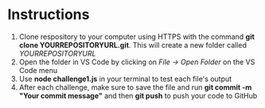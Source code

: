 # Instructions

1. Clone respository to your computer using HTTPS with the command **git clone YOURREPOSITORYURL.git**. This will create a new folder called *YOURREPOSITORYURL*
2. Open the folder in VS Code by clicking on *File -> Open Folder* on the VS Code menu
3. Use **node challenge1.js** in your terminal to test each file's output
4. After each challenge, make sure to save the file and run **git commit -m "Your commit message"** and then **git push** to push your code to GitHub

